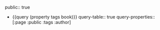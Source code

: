 public:: true

- {{query (property tags book)}}
  query-table:: true
  query-properties:: [:page :public :tags :author]